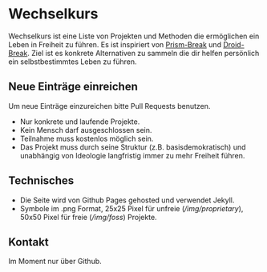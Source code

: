 Wechselkurs
===========

Wechselkurs ist eine Liste von Projekten und Methoden die ermöglichen ein Leben in Freiheit zu führen. Es ist inspiriert von [Prism-Break](https://prism-break.org "prism-break") und [Droid-Break](https://droid-break.info/ "droid-break"). Ziel ist es konkrete Alternativen zu sammeln die dir helfen persönlich ein selbstbestimmtes Leben zu führen.

## Neue Einträge einreichen
Um neue Einträge einzureichen bitte Pull Requests benutzen.

* Nur konkrete und laufende Projekte.
* Kein Mensch darf ausgeschlossen sein.
* Teilnahme muss kostenlos möglich sein.
* Das Projekt muss durch seine Struktur (z.B. basisdemokratisch) und unabhängig von Ideologie langfristig immer zu mehr Freiheit führen.

## Technisches
* Die Seite wird von Github Pages gehosted und verwendet Jekyll.
* Symbole im .png Format, 25x25 Pixel für unfreie (*/img/proprietary*), 50x50 Pixel für freie (*/img/foss*) Projekte.

## Kontakt
Im Moment nur über Github.
